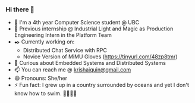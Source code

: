 ### Hi there 👋 


<!-- **krishaiquin/krishaiquin** is a ✨ _special_ ✨ repository because its `README.md` (this file) appears on your GitHub profile.

Here are some ideas to get you started: -->
* 👩 I'm a 4th year Computer Science student @ UBC
* 💼 Previous internship @ Industrial Light and Magic as Production Engineering Intern in the Platform Team 
* ✒️ Currently working on:
    * Distributed Chat Service with RPC
    * Novice Version of MiMU Gloves (https://tinyurl.com/48zp8tmr)
* 💬 Curious about Embedded Systems and Distributed Systems
* 📫 You can reach me @ krishaiquin@gmail.com
* 😄 Pronouns: She/her
* ⚡ Fun fact: I grew up in a country surrounded by oceans and yet I don't know how to swim. 🙅‍♀️🏊‍♀️

<!-- - 👯 I’m looking to collaborate on ...
- 🤔 I’m looking for help with ...
- 💬 Ask me about ... -->




